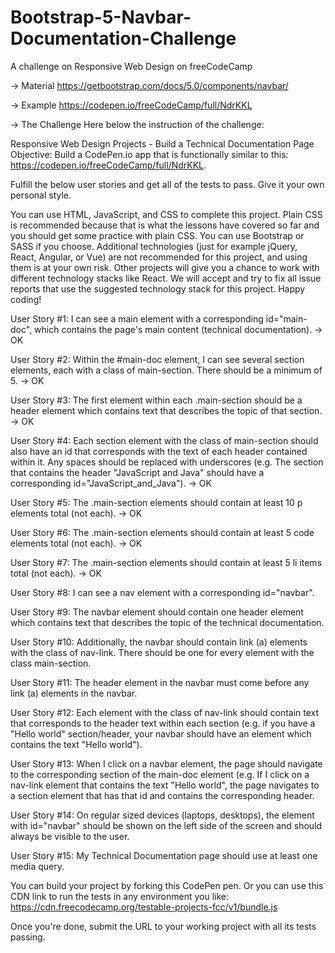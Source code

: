 # Bootstrap-5-Navbar-Documentation-Challenge
 A challenge on Responsive Web Design on freeCodeCamp

-> Material
https://getbootstrap.com/docs/5.0/components/navbar/

-> Example
https://codepen.io/freeCodeCamp/full/NdrKKL

-> The Challenge
Here below the instruction of the challenge:

Responsive Web Design Projects - Build a Technical Documentation Page
Objective: Build a CodePen.io app that is functionally similar to this: https://codepen.io/freeCodeCamp/full/NdrKKL.

Fulfill the below user stories and get all of the tests to pass. Give it your own personal style.

You can use HTML, JavaScript, and CSS to complete this project. Plain CSS is recommended because that is what the lessons have covered so far and you should get some practice with plain CSS. You can use Bootstrap or SASS if you choose. Additional technologies (just for example jQuery, React, Angular, or Vue) are not recommended for this project, and using them is at your own risk. Other projects will give you a chance to work with different technology stacks like React. We will accept and try to fix all issue reports that use the suggested technology stack for this project. Happy coding!


<!-- MAIN CHALLENGE -->

User Story #1: I can see a main element with a corresponding id="main-doc", which contains the page's main content (technical documentation).
-> OK

User Story #2: Within the #main-doc element, I can see several section elements, each with a class of main-section. There should be a minimum of 5.
-> OK

User Story #3: The first element within each .main-section should be a header element which contains text that describes the topic of that section.
-> OK

User Story #4: Each section element with the class of main-section should also have an id that corresponds with the text of each header contained within it. Any spaces should be replaced with underscores (e.g. The section that contains the header "JavaScript and Java" should have a corresponding id="JavaScript_and_Java").
-> OK

User Story #5: The .main-section elements should contain at least 10 p elements total (not each).
-> OK

User Story #6: The .main-section elements should contain at least 5 code elements total (not each).
-> OK

User Story #7: The .main-section elements should contain at least 5 li items total (not each).
-> OK

<!-- HERE STARTS NAV CHALLENGE -->

User Story #8: I can see a nav element with a corresponding id="navbar".

User Story #9: The navbar element should contain one header element which contains text that describes the topic of the technical documentation.

User Story #10: Additionally, the navbar should contain link (a) elements with the class of nav-link. There should be one for every element with the class main-section.

User Story #11: The header element in the navbar must come before any link (a) elements in the navbar.

User Story #12: Each element with the class of nav-link should contain text that corresponds to the header text within each section (e.g. if you have a "Hello world" section/header, your navbar should have an element which contains the text "Hello world").

User Story #13: When I click on a navbar element, the page should navigate to the corresponding section of the main-doc element (e.g. If I click on a nav-link element that contains the text "Hello world", the page navigates to a section element that has that id and contains the corresponding header.

User Story #14: On regular sized devices (laptops, desktops), the element with id="navbar" should be shown on the left side of the screen and should always be visible to the user.

<!-- @MEDIA QUERY CHALLENGE -->

User Story #15: My Technical Documentation page should use at least one media query.

You can build your project by forking this CodePen pen. Or you can use this CDN link to run the tests in any environment you like: https://cdn.freecodecamp.org/testable-projects-fcc/v1/bundle.js

Once you're done, submit the URL to your working project with all its tests passing.
